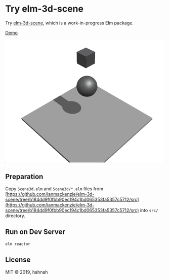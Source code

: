 # Try elm-3d-scene

Try [elm-3d-scene](https://github.com/ianmackenzie/elm-3d-scene), which is a work-in-progress Elm package.

[Demo](https://hahnah.github.io/try-elm-3d-scene/dynamic2.html) 

![Demo preview](demo.gif)

## Preparation

Copy `Scene3d.elm` and `Scene3d/*.elm` files from [https://github.com/ianmackenzie/elm-3d-scene/tree/b184dd9f0fbb90ec194c1bd065353fa5357c5712/src](https://github.com/ianmackenzie/elm-3d-scene/tree/b184dd9f0fbb90ec194c1bd065353fa5357c5712/src) into `src/` directory.

## Run on Dev Server

```sh
elm reactor
```

## License

MIT &copy; 2019, hahnah